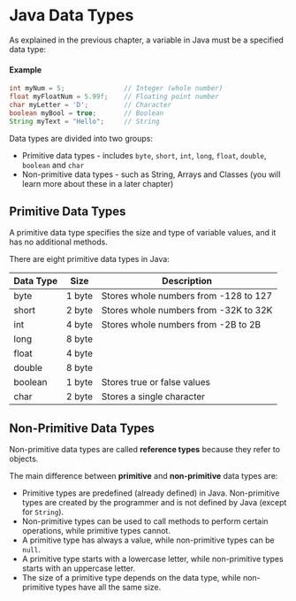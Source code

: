 # Java Data Types
As explained in the previous chapter, a variable in Java must be a specified data type:

#### Example
```java
int myNum = 5;               // Integer (whole number)
float myFloatNum = 5.99f;    // Floating point number
char myLetter = 'D';         // Character
boolean myBool = true;       // Boolean
String myText = "Hello";     // String
```

Data types are divided into two groups:

* Primitive data types - includes `byte`, `short`, `int`, `long`, `float`, `double`, `boolean` and `char`
* Non-primitive data types - such as String, Arrays and Classes (you will learn more about these in a later chapter)

## Primitive Data Types
A primitive data type specifies the size and type of variable values, and it has no additional methods.

There are eight primitive data types in Java:


| Data Type | Size | Description     |
| ----------|------|-----------------|
|byte|1 byte|Stores whole numbers from -128 to 127|
|short|2 byte|Stores whole numbers from -32K to 32K|
|int|4 byte|Stores whole numbers from -2B to 2B|
|long|8 byte| |
|float|4 byte||
|double|8 byte||
|boolean|1 byte|Stores true or false values|
|char|2 byte|	Stores a single character|

## Non-Primitive Data Types
Non-primitive data types are called **reference types** because they refer to objects.

The main difference between **primitive** and **non-primitive** data types are:

* Primitive types are predefined (already defined) in Java.
Non-primitive types are created by the programmer and is not defined by Java (except for `String`).
* Non-primitive types can be used to call methods to perform certain operations, while primitive types cannot.
* A primitive type has always a value, while non-primitive types can be `null`.
* A primitive type starts with a lowercase letter, while non-primitive types starts with an uppercase letter.
* The size of a primitive type depends on the data type, while non-primitive types have all the same size.